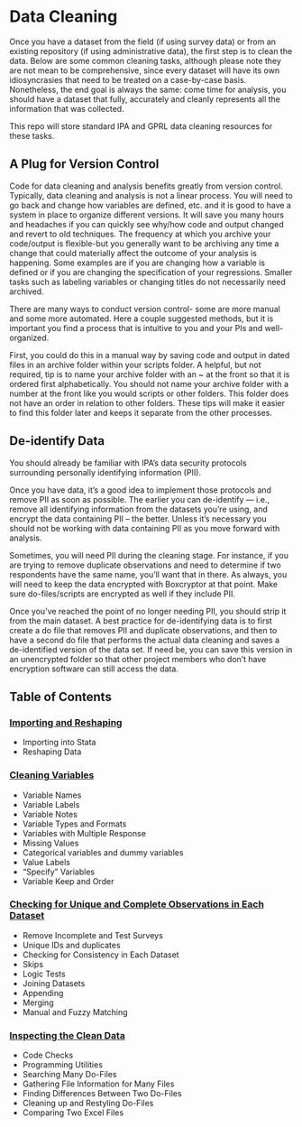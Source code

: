 # Data Cleaning

Once you have a dataset from the field (if using survey data) or from an existing repository (if using administrative data), the first step is to clean the data. Below are some common cleaning tasks, although please note they are not mean to be comprehensive, since every dataset will have its own idiosyncrasies that need to be treated on a case-by-case basis. Nonetheless, the end goal is always the same: come time for analysis, you should have a dataset that fully, accurately and cleanly represents all the information that was collected. 

This repo will store standard IPA and GPRL data cleaning resources for these tasks.

## A Plug for Version Control

Code for data cleaning and analysis benefits greatly from version control. Typically, data cleaning and analysis is not a linear process. You will need to go back and change how variables are defined, etc. and it is good to have a system in place to organize different versions.  It will save you many hours and headaches if you can quickly see why/how code and output changed and revert to old techniques.  The frequency at which you archive your code/output is flexible-but you generally want to be archiving any time a change that could materially affect the outcome of your analysis is happening. Some examples are if you are changing how a variable is defined or if you are changing the specification of your regressions. Smaller tasks such as labeling variables or changing titles do not necessarily need archived. 

There are many ways to conduct version control- some are more manual and some more automated. Here a couple suggested methods, but it is important you find a process that is intuitive to you and your PIs and well-organized. 

First, you could do this in a manual way by saving code and output in dated files in an archive folder within your scripts folder. A helpful, but not required, tip is to name your archive folder with an ~ at the front so that it is ordered first alphabetically. You should not name your archive folder with a number at the front like you would scripts or other folders. This folder does not have an order in relation to other folders. These tips will make it easier to find this folder later and keeps it separate from the other processes.   

## De-identify Data

You should already be familiar with IPA’s data security protocols surrounding personally identifying information (PII).

Once you have data, it’s a good idea to implement those protocols and remove PII as soon as possible. The earlier you can de-identify — i.e., remove all identifying information from the datasets you’re using, and encrypt the data containing PII – the better. Unless it’s necessary you should not be working with data containing PII as you move forward with analysis.

Sometimes, you will need PII during the cleaning stage. For instance, if you are trying to remove duplicate observations and need to determine if two respondents have the same name, you’ll want that in there. As always, you will need to keep the data encrypted with Boxcryptor at that point. Make sure do-files/scripts are encrypted as well if they include PII. 

Once you’ve reached the point of no longer needing PII, you should strip it from the main dataset. A best practice for de-identifying data is to first create a do file that removes PII and duplicate observations, and then to have a second do file that performs the actual data cleaning and saves a de-identified version of the data set. If need be, you can save this version in an unencrypted folder so that other project members who don’t have encryption software can still access the data. 

## Table of Contents

### [Importing and Reshaping](https://github.com/PovertyAction/guides/blob/master/CleaningGuide/Importing%20and%20Reshaping/readme.md)
- Importing into Stata
- Reshaping Data

### [Cleaning Variables](https://github.com/PovertyAction/guides/blob/master/CleaningGuide/Cleaning%20Variables/readme.md)
- Variable Names  
- Variable Labels
- Variable Notes
- Variable Types and Formats
- Variables with Multiple Response
- Missing Values
- Categorical variables and dummy variables
- Value Labels  
- “Specify” Variables 
- Variable Keep and Order

### [Checking for Unique and Complete Observations in Each Dataset](Link)
- Remove Incomplete and Test Surveys
- Unique IDs and duplicates
- Checking for Consistency in Each Dataset
- Skips
- Logic Tests
- Joining Datasets
- Appending  
- Merging
- Manual and Fuzzy Matching

### [Inspecting the Clean Data](Link)
- Code Checks
- Programming Utilities
- Searching Many Do-Files
- Gathering File Information for Many Files
- Finding Differences Between Two Do-Files
- Cleaning up and Restyling Do-Files  
- Comparing Two Excel Files


